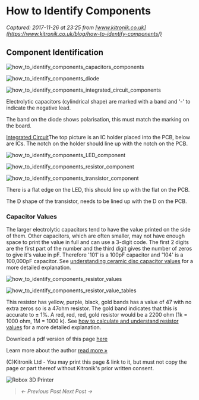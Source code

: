 # How to Identify Components

_Captured: 2017-11-26 at 23:25 from [www.kitronik.co.uk](https://www.kitronik.co.uk/blog/how-to-identify-components/)_

## Component Identification

![how_to_identify_components_capacitors_components](https://www.kitronik.co.uk/wp/wp-content/uploads/2014/01/how_to_identify_components_capacitors_components.png)

![how_to_identify_components_diode](https://www.kitronik.co.uk/wp/wp-content/uploads/2014/01/how_to_identify_components_diode.jpg)

![how_to_identify_components_integrated_circuit_components](https://www.kitronik.co.uk/wp/wp-content/uploads/2014/01/how_to_identify_components_integrated_circuit_components.png)

Electrolytic capacitors (cylindrical shape) are marked with a band and '-' to indicate the negative lead.

The band on the diode shows polarisation, this must match the marking on the board.

[Integrated Circuit](https://www.kitronik.co.uk/components/semiconductors/integrated-circuits-ic-s.html)The top picture is an IC holder placed into the PCB, below are ICs. The notch on the holder should line up with the notch on the PCB.

![how_to_identify_components_LED_component](https://www.kitronik.co.uk/wp/wp-content/uploads/2014/01/how_to_identify_components_LED_component.jpg)

![how_to_identify_components_resistor_component](https://www.kitronik.co.uk/wp/wp-content/uploads/2014/01/how_to_identify_components_resistor_component.jpg)

![how_to_identify_components_transistor_component](https://www.kitronik.co.uk/wp/wp-content/uploads/2014/01/how_to_identify_components_transistor_component.jpg)

There is a flat edge on the LED, this should line up with the flat on the PCB.

The D shape of the transistor, needs to be lined up with the D on the PCB.

### Capacitor Values

The larger electrolytic capacitors tend to have the value printed on the side of them. Other capacitors, which are often smaller, may not have enough space to print the value in full and can use a 3-digit code. The first 2 digits are the first part of the number and the third digit gives the number of zeros to give it's value in pF. Therefore '101' is a 100pF capacitor and '104' is a 100,000pF capacitor. See [understanding ceramic disc capacitor values](https://www.kitronik.co.uk/blog/understanding-ceramic-disc-capacitor-values/) for a more detailed explanation.

![how_to_identify_components_resistor_values](https://www.kitronik.co.uk/wp/wp-content/uploads/2014/01/how_to_identify_components_resistor_values.jpg)

![how_to_identify_components_resistor_value_tables](https://www.kitronik.co.uk/wp/wp-content/uploads/2014/01/how_to_identify_components_resistor_value_tables.png)

This resistor has yellow, purple, black, gold bands has a value of 47 with no extra zeros so is a 47ohm resistor. The gold band indicates that this is accurate to ± 1%. A red, red, red, gold resistor would be a 2200 ohm (1k = 1000 ohm, 1M = 1000 k). See [how to calculate and understand resistor values](https://www.kitronik.co.uk/blog/how-to-calculate-and-understand-resistor-values/) for a more detailed explanation.

Download a pdf version of this page [here](https://www.kitronik.co.uk/pdf/How_to_Identify_Components_.pdf)

Learn more about the author [read more »](https://www.kitronik.co.uk/about/geoff-hampson/)

(C)Kitronik Ltd - You may print this page & link to it, but must not copy the page or part thereof without Kitronik's prior written consent.

![Robox 3D Printer](https://www.kitronik.co.uk/img/banners/robox_3d_printer.png)

> _<- Previous Post Next Post ->_
